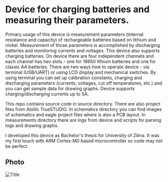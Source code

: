 # Device for charging batteries and measuring their parameters. #

Primary usage of this device is measurement parameters (internal resistance and capacity) of rechargeable 
batteries based on lithium and nickel. Measurement of those parameters is accomplished by discharging 
batteries and monitoring currents and voltages. This device also supports charging batteries.
On device there are four independent channels and each channel has two slots - one for 18650 lithium batteries and one for classic AA batteries.
There are two ways how to operate device - via terminal (USB/UART) or using LCD display and mechanical switches. By using terminal you can set up
calibration constants, charging and discharging parameters (currents, voltages, cut off temperatures, etc.) and you can get sample data
for drawing graphs. Device supports charging/discharging currents up to 5A.

This repo contains source code in source directory. There are also project files from Atollic TrueSTUDIO. In schematics directory you
can find images of schematics and eagle project files where is also a PCB layout. In measurements directory there are logs from device and scripts for parsing logs and drawing graphs.

I developed this device as Bachelor's thesis for University of Zilina. It was my first touch with ARM Cortex-M0 based microcontroller so code may not be perfect.

## Photo ##
![](https://github.com/spacive/Battery-Charger/blob/master/photo.jpg "Title")
